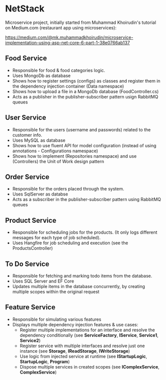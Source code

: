 # NetStack

Microservice project, initially started from Muhammad Khoirudin's tutorial on Medium.com (restaurant app using microservices):

https://medium.com/@mk.muhammadkhoirudin/microservice-implementation-using-asp-net-core-6-part-1-38e0766ab137

## Food Service
- Responsible for food & food categories logic. 
- Uses MongoDb as database
- Shows how to register settings (configs) as classes and register them in the dependency injection container (Data namespace)
- Shows how to upload a file in a MongoDb database (FoodController.cs)
- Acts as a publisher in the publisher-subscriber pattern usign RabbitMQ queues

## User Service 
- Responsible for the users (username and passwords) related to the customer info.
- Uses MySQL as database
- Shows how to use fluent API for model configuration (instead of using annotations - Configurations namespace)
- Shows how to implement (Repositories namespace) and use (Controllers) the Unit of Work design pattern

## Order Service 
- Responsible for the orders placed through the system.
- Uses SqlServer as databse
- Acts as a subscriber in the publisher-subscriber pattern using RabbitMQ queues

## Product Service
- Responsible for scheduling jobs for the products. (It only logs different messages for each type of job scheduled).
- Uses Hangfire for job scheduling and execution (see the ProductsController)

## To Do Service 
- Responsible for fetching and marking todo items from the database.
- Uses SQL Server and EF Core
- Updates multiple items in the database concurrently, by creating multiple scopes within the original request

## Feature Service
- Responsible for simulating various features
- Displays multiple dependency injection features & use cases:
  * Register multiple implementations for an interface and resolve the dependency conditionally (see **ServiceFactory**, **IService**, **Service1**, **Service2**)
  * Register service with multiple interfaces and resolve just one instance (see **Storage**, **IReadStorage**, **IWriteStorage**)
  * Use logic from injected service at runtime (see **IStartupLogic**, **StartupLogic**, **Program**)
  * Dispose multiple services in created scopes (see **IComplexService**, **ComplexService**)
